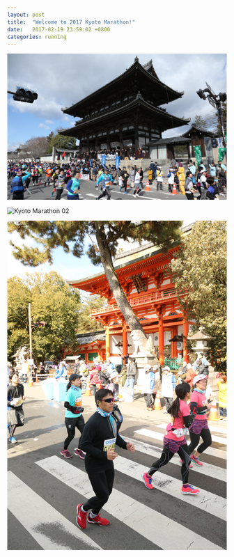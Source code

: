 ```yaml
---
layout: post
title:  "Welcome to 2017 Kyoto Marathon!"
date:   2017-02-19 23:59:02 +0800
categories: running
---
```


![Kyoto Marathon 01](kyomarathon/11.jpg)

![Kyoto Marathon 02](kyomarathon/12.jpg)

![Kyoto Marathon 03](kyomarathon/13.jpg)
